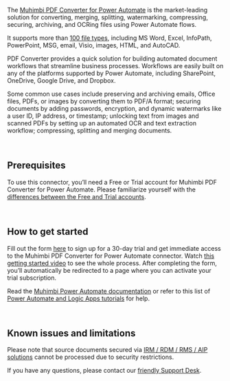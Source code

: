 The [Muhimbi PDF Converter for Power Automate](https://www.muhimbi.com/products/pdf-converter-for-power-automate/) is the market-leading solution for converting, merging, splitting, watermarking, compressing, securing, archiving, and OCRing files using Power Automate flows. 

It supports more than [100 file types](https://www.muhimbi.com/knowledge-base/what-file-formats-types-are-supported-for-conversion/), including MS Word, Excel, InfoPath, PowerPoint, MSG, email, Visio, images, HTML, and AutoCAD.

PDF Converter provides a quick solution for building automated document workflows that streamline business processes. Workflows are easily built on any of the platforms supported by Power Automate, including SharePoint, OneDrive, Google Drive, and Dropbox.

Some common use cases include preserving and archiving emails, Office files, PDFs, or images by converting them to PDF/A format; securing documents by adding passwords, encryption, and dynamic watermarks like a user ID, IP address, or timestamp; unlocking text from images and scanned PDFs by setting up an automated OCR and text extraction workflow; compressing, splitting and merging documents.


<br/>


## Prerequisites

To use this connector, you’ll need a Free or Trial account for Muhimbi PDF Converter for Power Automate. Please familiarize yourself with the [differences between the Free and Trial accounts](https://www.muhimbi.com/licensing/what-is-the-difference-between-the-trial-and-free-subscription/).

<br/>

## How to get started

Fill out the form [here](https://api.muhimbi.com/Auth/Pages/Register.aspx) to sign up for a 30-day trial and get immediate access to the Muhimbi PDF Converter for Power Automate connector. Watch [this getting started video](https://www.youtube.com/watch?v=GyEJGtXg1vg) to see the whole process.
After completing the form, you’ll automatically be redirected to a page where you can activate your trial subscription.

Read the [Muhimbi Power Automate documentation](https://www.muhimbi.com/guides/pdf-converter/power-automate/) or refer to this list of [Power Automate and Logic Apps tutorials](https://www.muhimbi.com/knowledge-base/microsoft-flow-logic-apps-powerapps-tutorials-and-blog-posts/) for help. 


<br/>


## Known issues and limitations

Please note that source documents secured via [IRM / RDM / RMS / AIP solutions](https://www.muhimbi.com/troubleshooting/dealing-with-the-conversion-of-irm-drm-rms-aip-protected-documents/) cannot be processed due to security restrictions.

If you have any questions, please contact our [friendly Support Desk](https://www.muhimbi.com/Contact/).

